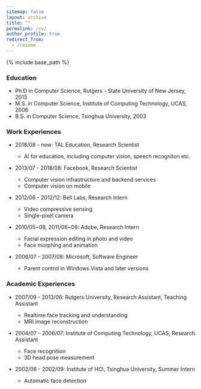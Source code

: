 ```yaml
---
sitemap: false
layout: archive
title: ""
permalink: /cv/
author_profile: true
redirect_from:
  - /resume
---
```


{% include base_path %}

### Education

* Ph.D in Computer Science, Rutgers - State University of New Jersey, 2013
* M.S. in Computer Science, Institute of Computing Technology, UCAS, 2006
* B.S. in Computer Science, Tsinghua University, 2003

### Work Experiences

* 2018/08 - now: TAL Education, Research Scientist
  * AI for education, including computer vision, speech recogniton etc.

* 2013/07 - 2018/08: Facebook, Research Scientist
  * Computer vision infrastructure and backend services
  * Computer vision on mobile

* 2012/06 - 2012/12: Bell Labs, Research Intern
  * Video compressive sensing
  * Single-pixel camera

* 2010/05~08, 2011/06~09: Adobe, Research Intern
  * Facial expression editing in photo and video
  * Face morphing and animation

* 2006/07 - 2007/08: Microsoft, Software Engineer
  * Parent control in Windows Vista and later versions

### Academic Experiences

* 2007/09 - 2013/06: Rutgers University, Research Assistant, Teaching Assistant
  * Realtime face tracking and understanding
  * MRI image reconstruction

* 2004/07 - 2006/07: Institute of Computing Technology, UCAS, Research Assistant
  * Face recognition
  * 3D head pose measurement

* 2002/06 - 2002/09: Institute of HCI, Tsinghua University, Summer Intern
  * Automatic face detection
